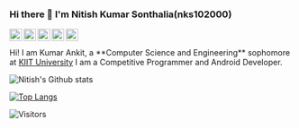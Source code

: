 ### Hi there 👋 I'm <a herf="https://github.com/nks102000">Nitish Kumar Sonthalia(nks102000)</a>
<a href="https://www.linkedin.com/in/nitish-kumar-sonthalia-4713a8193/">
  <img align="left" alt="Nitish's LinkdeIN" width="22px" src="https://cdn.jsdelivr.net/npm/simple-icons@v3/icons/linkedin.svg" />
</a>
<a href="https://www.instagram.com/nitish_rider_1110/">
  <img align="left" alt="Nitish's Instagram" width="22px" height="22px" src="https://cdn.jsdelivr.net/npm/simple-icons@v3/icons/instagram.svg" />
</a>
<a href="https://github.com/nks102000">
  <img align="left" alt="Nitish's GitHub" width="22px" height="22px" src="https://cdn.jsdelivr.net/npm/simple-icons@v3/icons/github.svg" />
</a>
<a href="https://www.codechef.com/users/nitish_10200">
  <img align="left" alt="Nitish's Codechef" width="22px" src="https://cdn.jsdelivr.net/npm/simple-icons@v3/icons/codechef.svg" />
</a>
<a href="https://www.hackerrank.com/nitishks1110">
  <img align="left" alt="Akt's Hackerearth" width="22px" src="https://cdn.jsdelivr.net/npm/simple-icons@v3/icons/hackerrank.svg" />
</a>
<br />
<br />Hi! I am Kumar Ankit, a **Computer Science and Engineering** sophomore at <a href ="http://kiit.ac.in/">KIIT University</a>
I am a Competitive Programmer and Android Developer.

![Nitish's Github stats](https://github-readme-stats.vercel.app/api?username=nks102000&show_icons=true&hide_border=true&count_private=true&theme=tokyonight)<br>

[![Top Langs](https://github-readme-stats.vercel.app/api/top-langs/?username=nks102000&theme=tokyonight)](https://github.com/Masters-Akt/github-readme-stats)<br>

![Visitors](https://visitor-badge.glitch.me/badge?page_id=nks102000.nks102000)
